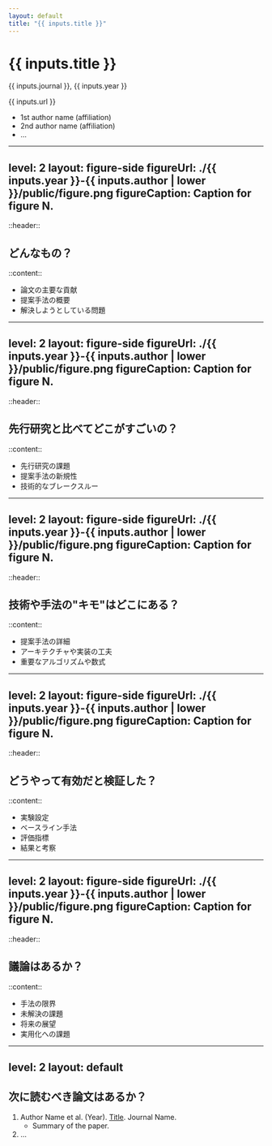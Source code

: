 ```yaml
---
layout: default
title: "{{ inputs.title }}"
---
```


# {{ inputs.title }}

{{ inputs.journal }}, {{ inputs.year }}

{{ inputs.url }}

- 1st author name (affiliation)
- 2nd author name (affiliation)
- ...

---
level: 2
layout: figure-side
figureUrl: ./{{ inputs.year }}-{{ inputs.author | lower }}/public/figure.png
figureCaption: Caption for figure N.
---

::header::

## どんなもの？

::content::

- 論文の主要な貢献
- 提案手法の概要
- 解決しようとしている問題

---
level: 2
layout: figure-side
figureUrl: ./{{ inputs.year }}-{{ inputs.author | lower }}/public/figure.png
figureCaption: Caption for figure N.
---

::header::

## 先行研究と比べてどこがすごいの？

::content::

- 先行研究の課題
- 提案手法の新規性
- 技術的なブレークスルー

---
level: 2
layout: figure-side
figureUrl: ./{{ inputs.year }}-{{ inputs.author | lower }}/public/figure.png
figureCaption: Caption for figure N.
---

::header::

## 技術や手法の"キモ"はどこにある？

::content::

- 提案手法の詳細
- アーキテクチャや実装の工夫
- 重要なアルゴリズムや数式

---
level: 2
layout: figure-side
figureUrl: ./{{ inputs.year }}-{{ inputs.author | lower }}/public/figure.png
figureCaption: Caption for figure N.
---

::header::

## どうやって有効だと検証した？

::content::

- 実験設定
- ベースライン手法
- 評価指標
- 結果と考察

---
level: 2
layout: figure-side
figureUrl: ./{{ inputs.year }}-{{ inputs.author | lower }}/public/figure.png
figureCaption: Caption for figure N.
---

::header::

## 議論はあるか？

::content::

- 手法の限界
- 未解決の課題
- 将来の展望
- 実用化への課題

---
level: 2
layout: default
---

## 次に読むべき論文はあるか？

<!-- 論文中で引用されている参考文献からピックアップ -->

1. Author Name et al. (Year). [Title](https://doi.org/xxxxxx). Journal Name.
   - Summary of the paper.
2. ...
